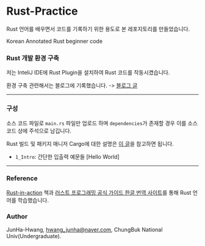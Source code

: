 # Rust-Practice

Rust 언어를 배우면서 코드를 기록하기 위한 용도로 본 레포지토리를 만들었습니다.

Korean Annotated Rust beginner code

### Rust 개발 환경 구축

저는 InteliJ IDE에 Rust Plugin을 설치하여 Rust 코드를 작동시켰습니다.

환경 구축 관련해서는 블로그에 기록했습니다. -> [블로그 글](https://velog.io/@jhhwghg9911/Rust-%EA%B0%9C%EB%B0%9C-%ED%99%98%EA%B2%BD-%EA%B5%AC%EC%B6%95-InteliJ)

--------

### 구성

소스 코드 파일로 `main.rs` 파일만 업로드 하며 `dependencies`가 존재할 경우 이를 소스코드 상에 주석으로 남깁니다.

Rust 빌드 및 패키지 매니저 Cargo에 대한 설명은 [이 글](https://rinthel.github.io/rust-lang-book-ko/ch01-03-hello-cargo.html)을 참고하면 됩니다.

- `1_Intro`: 간단한 입출력 예문들 [Hello World]


--------

### Reference

[Rust-in-action](https://github.com/rust-in-action/code) 책과 [러스트 프로그래밍 공식 가이드 한글 번역 사이트](https://rinthel.github.io/rust-lang-book-ko/foreword.html)를 통해 Rust 언어를 학습했습니다.

### Author

JunHa-Hwang, hwang_junha@naver.com, ChungBuk National Univ(Undergraduate).
